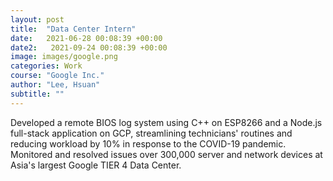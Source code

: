 ```yaml
---
layout: post
title:  "Data Center Intern"
date:   2021-06-28 00:08:39 +00:00
date2:   2021-09-24 00:08:39 +00:00
image: images/google.png
categories: Work 
course: "Google Inc."
author: "Lee, Hsuan"
subtitle: ""
---
```

Developed a remote BIOS log system using C++ on ESP8266 and a Node.js full-stack application on GCP, streamlining technicians' routines and reducing workload by 10% in response to the COVID-19 pandemic.
Monitored and resolved issues over 300,000 server and network devices at Asia's largest Google TIER 4 Data Center.